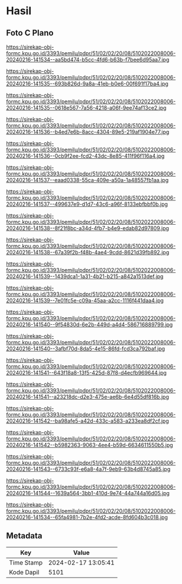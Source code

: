# Hasil

## Foto C Plano

https://sirekap-obj-formc.kpu.go.id/3393/pemilu/pdpr/51/02/02/20/08/5102022008006-20240216-141534--aa5bd474-b5cc-4fd6-b63b-f7bee6d95aa7.jpg

https://sirekap-obj-formc.kpu.go.id/3393/pemilu/pdpr/51/02/02/20/08/5102022008006-20240216-141535--693b826d-9a8a-41eb-b0e6-00f691f17ba4.jpg

https://sirekap-obj-formc.kpu.go.id/3393/pemilu/pdpr/51/02/02/20/08/5102022008006-20240216-141535--0618e567-7a56-4218-a06f-9ee74af13ce2.jpg

https://sirekap-obj-formc.kpu.go.id/3393/pemilu/pdpr/51/02/02/20/08/5102022008006-20240216-141536--b4ed7e6b-8acc-4304-89e5-219af1904e77.jpg

https://sirekap-obj-formc.kpu.go.id/3393/pemilu/pdpr/51/02/02/20/08/5102022008006-20240216-141536--0cb9f2ee-fcd2-43dc-8e85-411f96f116a4.jpg

https://sirekap-obj-formc.kpu.go.id/3393/pemilu/pdpr/51/02/02/20/08/5102022008006-20240216-141537--eaad0338-55ca-409e-a50a-1a48557fb1aa.jpg

https://sirekap-obj-formc.kpu.go.id/3393/pemilu/pdpr/51/02/02/20/08/5102022008006-20240216-141537--499637e9-d1d7-43c6-a96f-8133ebfbbf0b.jpg

https://sirekap-obj-formc.kpu.go.id/3393/pemilu/pdpr/51/02/02/20/08/5102022008006-20240216-141538--8f21f8bc-a34d-4fb7-b4e9-edab82d97809.jpg

https://sirekap-obj-formc.kpu.go.id/3393/pemilu/pdpr/51/02/02/20/08/5102022008006-20240216-141538--67a39f2b-f48b-4ae4-9cdd-8621d39fb892.jpg

https://sirekap-obj-formc.kpu.go.id/3393/pemilu/pdpr/51/02/02/20/08/5102022008006-20240216-141539--1439dca1-1a31-4b21-b215-a842a1513def.jpg

https://sirekap-obj-formc.kpu.go.id/3393/pemilu/pdpr/51/02/02/20/08/5102022008006-20240216-141539--7e01fc5e-c09a-45aa-a2cc-1116f441daa4.jpg

https://sirekap-obj-formc.kpu.go.id/3393/pemilu/pdpr/51/02/02/20/08/5102022008006-20240216-141540--9f54830d-6e2b-449d-a4d4-586716889799.jpg

https://sirekap-obj-formc.kpu.go.id/3393/pemilu/pdpr/51/02/02/20/08/5102022008006-20240216-141540--3afbf70d-8da5-4e15-86fd-fcd3ca792baf.jpg

https://sirekap-obj-formc.kpu.go.id/3393/pemilu/pdpr/51/02/02/20/08/5102022008006-20240216-141541--643f18a8-13f5-425d-87f8-d4ecfb969644.jpg

https://sirekap-obj-formc.kpu.go.id/3393/pemilu/pdpr/51/02/02/20/08/5102022008006-20240216-141541--a23218dc-d2e3-475e-ae6b-6e4d55df816b.jpg

https://sirekap-obj-formc.kpu.go.id/3393/pemilu/pdpr/51/02/02/20/08/5102022008006-20240216-141542--ba98afe5-a42d-433c-a583-a233ea8df2cf.jpg

https://sirekap-obj-formc.kpu.go.id/3393/pemilu/pdpr/51/02/02/20/08/5102022008006-20240216-141542--b5982363-9063-4ee4-b59d-6634611550b5.jpg

https://sirekap-obj-formc.kpu.go.id/3393/pemilu/pdpr/51/02/02/20/08/5102022008006-20240216-141543--6733c93f-e6a8-4a7f-9eb9-63b4d8745a85.jpg

https://sirekap-obj-formc.kpu.go.id/3393/pemilu/pdpr/51/02/02/20/08/5102022008006-20240216-141544--1639a564-3bb1-410d-9e74-44a744a16d05.jpg

https://sirekap-obj-formc.kpu.go.id/3393/pemilu/pdpr/51/02/02/20/08/5102022008006-20240216-141534--65fa4981-7b2e-4fd2-acde-8fd604b3c018.jpg


## Metadata

| Key        | Value               |
| ---------- | ------------------- |
| Time Stamp | 2024-02-17 13:05:41 |
| Kode Dapil | 5101                |



